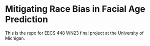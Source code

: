 # Mitigating Race Bias in Facial Age Prediction
This is the repo for EECS 448 WN23 final project at the University of Michigan.

